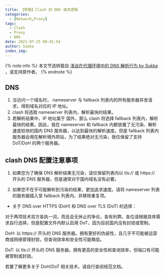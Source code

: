 ```yaml
---
title: 【转载】Clash 的 DNS 请求逻辑
categories:
  - [Network,Proxy]
tags:
  - Clash
  - Proxy
  - DNS 
date: 2021-07-25 00:41:54
author: Sukka
index_img:
---
```


{% note info %}
本文节选转载自 [浅谈在代理环境中的 DNS 解析行为 by Sukka](https://blog.skk.moe/post/what-happend-to-dns-in-proxy/) ，请支持原作者。
{% endnote %}

## DNS

1. 当访问一个域名时， nameserver 与 fallback 列表内的所有服务器并发请求，得到域名对应的 IP 地址。
2. clash 将选取 nameserver 列表内，解析最快的结果。
3. 若解析结果中，IP 地址属于 国外，那么 clash 将选择 fallback 列表内，解析最快的结果。因此，我在 nameserver 和 fallback 内都放置了无污染、解析速度较快的国内 DNS 服务器，以达到最快的解析速度。但是 fallback 列表内服务器会用在解析境外网站，为了结果绝对无污染，我仅保留了支持 DoT/DoH 的两个服务器。

## clash DNS 配置注意事项

1. 如果您为了确保 DNS 解析结果无污染，请仅保留列表内以 tls:// 或 https:// 开头的 DNS 服务器，但是通常对于国内域名没有必要。

2. 如果您不在乎可能解析到污染的结果，更加追求速度。请将 nameserver 列表的服务器插入至 fallback 列表内，并移除重复项。

- 关于 DNS over HTTPS (DoH) 和 DNS over TLS (DoT) 的选择：

对于两项技术双方各执一词，而且会无休止的争论，各有利弊。各位请根据具体需求自行选择，但是配置文件内默认启用 DoT，因为目前国内没有封锁或管制。

DoH: 以 https:// 开头的 DNS 服务器。拥有更好的伪装性，且几乎不可能被运营商或网络管理封锁，但查询效率和安全性可能略低。

DoT: 以 tls:// 开头的 DNS 服务器。拥有更高的安全性和查询效率，但端口有可能被管制或封锁。

若要了解更多关于 DoH/DoT 相关技术，请自行查阅规范文档。
